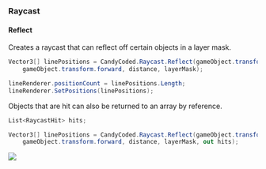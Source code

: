 ### Raycast

#### Reflect

Creates a raycast that can reflect off certain objects in a layer mask.

```csharp
Vector3[] linePositions = CandyCoded.Raycast.Reflect(gameObject.transform.position,
    gameObject.transform.forward, distance, layerMask);

lineRenderer.positionCount = linePositions.Length;
lineRenderer.SetPositions(linePositions);
```

Objects that are hit can also be returned to an array by reference.

```csharp
List<RaycastHit> hits;

Vector3[] linePositions = CandyCoded.Raycast.Reflect(gameObject.transform.position,
    gameObject.transform.forward, distance, layerMask, out hits);
```

![](https://media.giphy.com/media/55tArjOMKt3uUQp9KQ/giphy.gif)
